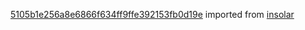 [5105b1e256a8e6866f634ff9ffe392153fb0d19e](https://github.com/insolar/insolar/commit/5105b1e256a8e6866f634ff9ffe392153fb0d19e) imported from [insolar](https://github.com/insolar/insolar)
